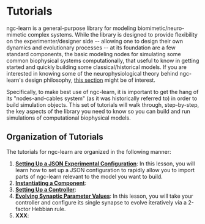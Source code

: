 # Tutorials

ngc-learn is a general-purpose library for modeling biomimetic/neuro-mimetic
complex systems. While the library is designed to provide flexibility on the
experimenter/designer side -- allowing one to design their own dynamics and
evolutionary processes -- at its foundation are a few standard components, the
basic modeling nodes for simulating some common biophysical systems computationally,
that useful to know in getting started and quickly building some classical/historical
models. If you are interested in knowing some of the neurophysiological theory
behind ngc-learn's design philosophy, [this section](../tutorials/theory) might
be of interest.

Specifically, to make best use of ngc-learn, it is important to get the
hang of its "nodes-and-cables system" (as it was historically referred to) in
order to build simulation objects. This set of tutorials will walk through,
step-by-step, the key aspects of the library you need to know so you can build
and run simulations of computational biophysical models.

## Organization of Tutorials

The tutorials for ngc-learn are organized in the following manner:
1. <b>[Setting Up a JSON Experimental Configuration](../tutorials/lesson1.md)</b>:
   In this lesson, you will learn how to set up a JSON configuration to rapidly
   allow you to import parts of ngc-learn relevant to the model you want to build.
2. <b>[Instantiating a Component](../tutorial/lesson2.md)</b>:
3. <b>[Setting Up a Controller](../tutorial/lesson3.md)</b>:
4. <b>[Evolving Synaptic Parameter Values](../tutorial/lesson4.md)</b>: In this
   lesson, you will take your controller and configure its single synapse to
   evolve iteratively via a 2-factor Hebbian rule.
5. <b>XXX</b>: 
